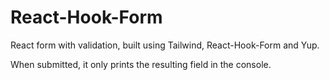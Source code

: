 # React-Hook-Form

React form with validation, built using Tailwind, React-Hook-Form and Yup.

When submitted, it only prints the resulting field
in the console.